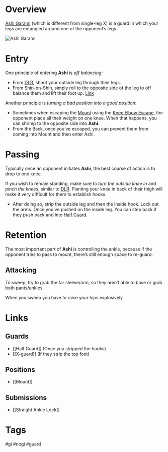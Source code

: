 # Overview
<u>Ashi Garami</u> (which is different from single-leg X) is a guard in which your legs are entangled around one of the opponent’s legs.

![Ashi Garami](https://cdn.shopify.com/s/files/1/0363/5125/files/Ashi-Entry-1024x576_large.jpg)
# Entry
One principle of entering **Ashi** is *off balancing:*
- From [DLR](obsidian://open?vault=Obsidian-BJJ-Notes&file=Guards%2FDe%20La%20Riva), shoot your outside leg through their legs. 
- From Shin-on-Shin, simply roll to the opposite side of the leg to off balance them and lift their foot up. [Link](https://www.youtube.com/watch?v=kQQTST4DySY)

Another principle is *turning a bad position into a good position*:
- Sometimes when escaping the [Mount](obsidian://open?vault=Obsidian-BJJ-Notes&file=Positions%2FMount) using the [Knee Elbow Escape](obsidian://open?vault=Obsidian-BJJ-Notes&file=Escapes%2FKnee%20Elbow%20Escape), the opponent place all their weight on one knee. When that happens, you can shrimp to the opposite side into **Ashi**.
- From the Back, once you’ve escaped, you can prevent them from coming into Mount and then enter Ashi.
# Passing
Typically once an opponent initiates **Ashi**, the best course of action is to drop to one knee.

If you wish to remain standing, make sure to *turn the outside knee in* and *pinch the knees*, similar to [DLR](obsidian://open?vault=Obsidian-BJJ-Notes&file=Guards%2FDe%20La%20Riva). Planting your knee in back of their thigh will make it very difficult for them to establish hooks.
- After doing so, strip the outside leg and then the inside hook. Lock out the arms. Once you’ve pushed on the inside leg. You can step back if they push back and into [Half Guard](obsidian://open?vault=Obsidian-BJJ-Notes&file=Guards%2FHalf%20Guard).
# Retention
The most important part of **Ashi** is controlling the ankle, because if the opponent tries to pass to mount, there’s still enough space to re-guard.
## Attacking
To sweep, try to grab the far sleeve/arm, so they aren’t able to base or grab both pants/ankles.

When you sweep you have to raise your hips explosively.
# Links
## Guards
- [[Half Guard]] (Once you stripped the hooks)
- [[X-guard]] (If they strip the top foot)
## Positions
- [[Mount]]
## Submissions
- [[Straight Ankle Lock]]
# Tags
#gi #nogi #guard 